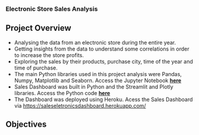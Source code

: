 ### Electronic Store Sales Analysis

## Project Overview
- Analysing the data from an electronic store during the entire year.
- Getting insights from the data to understand some correlations in order to increase the store profits.
- Exploring the sales by their products, purchase city, time of the year and time of purchase.
- The main Python libraries used in this project analysis were Pandas, Numpy, Matplotlib and Seaborn. Access the Jupyter Notebook **[here](https://github.com/ThiPauli/Sales_Analysis_Project/blob/main/Sales%20Analysis/Electronics%20Sales%20Analysis.ipynb)**
- Sales Dashboard was built in Python and the Streamlit and Plotly libraries. Access the Python code **[here](https://github.com/ThiPauli/Sales_Analysis_Project/blob/main/app.py)**
- The Dashboard was deployed using Heroku. Acess the Sales Dashboard via https://saleseletronicsdashboard.herokuapp.com/

## Objectives

